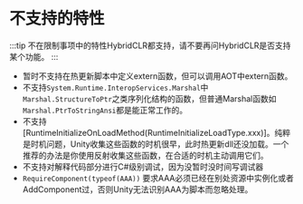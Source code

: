 # 不支持的特性

:::tip
不在限制事项中的特性HybridCLR都支持，请不要再问HybridCLR是否支持某个功能。
:::

- 暂时不支持在热更新脚本中定义extern函数，但可以调用AOT中extern函数。
- 不支持`System.Runtime.InteropServices.Marshal`中 `Marshal.StructureToPtr`之类序列化结构的函数，但普通Marshal函数如`Marshal.PtrToStringAnsi`都是能正常工作的。
- 不支持[RuntimeInitializeOnLoadMethod(RuntimeInitializeLoadType.xxx)]。纯粹是时机问题，Unity收集这些函数的时机很早，此时热更新dll还没加载。一个推荐的办法是你使用反射收集这些函数，在合适的时机主动调用它们。
- 不支持对解释代码部分进行C#级别调试，因为没暂时没时间写调试器
- `RequireComponent(typeof(AAA))` 要求AAA必须已经在别处资源中实例化或者AddComponent过，否则Unity无法识别AAA为脚本而忽略处理。
